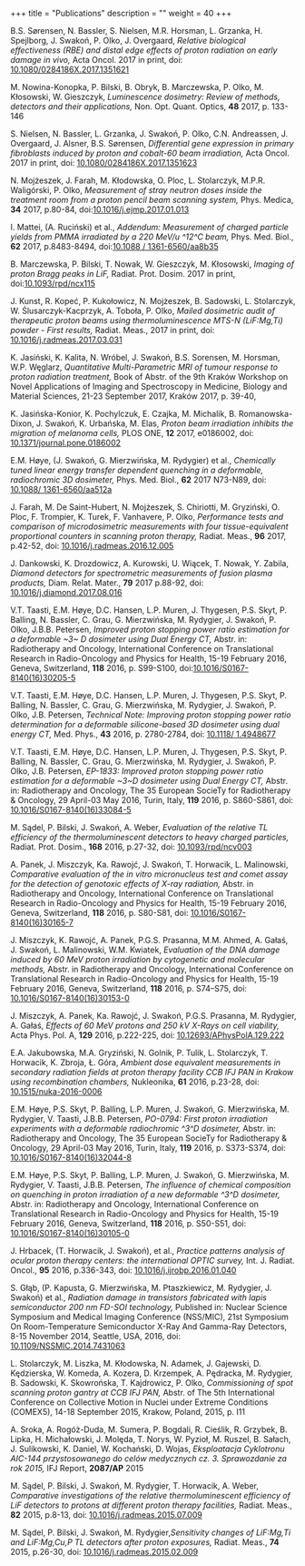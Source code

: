 +++
title = "Publications"
description = ""
weight = 40
+++

B.S. Sørensen, N. Bassler, S. Nielsen, M.R. Horsman, L. Grzanka, H. Spejlborg, J. Swakoń, P. Olko, J. Overgaard,
*Relative biological effectiveness (RBE) and distal edge effects of proton radiation on early damage in vivo,*
Acta Oncol. 2017 in print, doi: [10.1080/0284186X.2017.1351621](http://dx.doi.org/10.1080/0284186X.2017.1351621)

M. Nowina-Konopka, P. Bilski, B. Obryk, B. Marczewska, P. Olko, M. Kłosowski, W. Gieszczyk,
*Luminescence dosimetry: Review of methods, detectors and their applications,*
Non. Opt. Quant. Optics, **48** 2017, p. 133-146

S. Nielsen, N. Bassler, L. Grzanka, J. Swakoń, P. Olko, C.N. Andreassen, J. Overgaard, J. Alsner, B.S. Sørensen,
*Differential gene expression in primary fibroblasts induced by proton and cobalt-60 beam irradiation,*
Acta Oncol. 2017 in print, doi: [10.1080/0284186X.2017.1351623](http://dx.doi.org/10.1080/0284186X.2017.1351623)

N. Mojżeszek, J. Farah, M. Kłodowska, O. Ploc, L. Stolarczyk, M.P.R. Waligórski, P. Olko,
*Measurement of stray neutron doses inside the treatment room from a proton pencil beam scanning system,*
Phys. Medica, **34** 2017, p.80-84, doi:[10.1016/j.ejmp.2017.01.013](http://dx.doi.org/10.1016/j.ejmp.2017.01.013)

I. Mattei, (A. Ruciński) et al.,
*Addendum: Measurement of charged particle yields from PMMA irradiated by a 220 MeV/u ^12^C beam,*
Phys. Med. Biol., **62** 2017, p.8483-8494, doi:[10.1088 / 1361-6560/aa8b35](http://dx.doi.org/10.1088/1361-6560/aa8b35)

B. Marczewska, P. Bilski, T. Nowak, W. Gieszczyk, M. Kłosowski,
*Imaging of proton Bragg peaks in LiF,*
Radiat. Prot. Dosim. 2017 in print, doi:[10.1093/rpd/ncx115](http://dx.doi.org/10.1093/rpd/ncx115)

J. Kunst, R. Kopeć, P. Kukołowicz, N. Mojżeszek, B. Sadowski, L. Stolarczyk, W. Ślusarczyk-Kacprzyk, A. Toboła, P. Olko,
*Mailed dosimetric audit of therapeutic proton beams using thermoluminescence MTS-N (LiF:Mg,Ti) powder - First results,*
Radiat. Meas., 2017 in print, doi: [10.1016/j.radmeas.2017.03.031](http://dx.doi.org/10.1016/j.radmeas.2017.03.031)

K. Jasiński, K. Kalita, N. Wróbel, J. Swakoń, B.S. Sorensen, M. Horsman, W.P. Węglarz,
*Quantitative Multi-Parametric MRI of tumour response to proton radiation treatment,*
Book of Abstr. of the 9th Kraków Workshop on Novel Applications of Imaging and Spectroscopy in Medicine, Biology and Material Sciences, 21-23 September 2017, Kraków 2017, p. 39-40,

K. Jasińska-Konior, K. Pochylczuk, E. Czajka, M. Michalik, B. Romanowska-Dixon, J. Swakoń, K. Urbańska, M. Elas,
*Proton beam irradiation inhibits the migration of melanoma cells,*
PLOS ONE, **12** 2017, e0186002, doi: [10.1371/journal.pone.0186002](http://dx.doi.org/10.1371/journal.pone.0186002)

E.M. Høye, (J. Swakoń, G. Mierzwińska, M. Rydygier) et al.,
*Chemically tuned linear energy transfer dependent quenching in a deformable, radiochromic 3D dosimeter,*
Phys. Med. Biol., **62** 2017 N73-N89, doi: [10.1088/ 1361-6560/aa512a](http://dx.doi.org/10.1088/1361-6560/aa512a)

J. Farah, M. De Saint-Hubert, N. Mojżeszek, S. Chiriotti, M. Gryziński, O. Ploc, F. Trompier, K. Turek, F. Vanhavere, P. Olko,
*Performance tests and comparison of microdosimetric measurements with four tissue-equivalent proportional counters in scanning proton therapy,*
Radiat. Meas., **96** 2017, p.42-52, doi: [10.1016/j.radmeas.2016.12.005](http://dx.doi.org/10.1016/j.radmeas.2016.12.005)

J. Dankowski, K. Drozdowicz, A. Kurowski, U. Wiącek, T. Nowak, Y. Zabila,
*Diamond detectors for spectrometric measurements of fusion plasma products,*
Diam. Relat. Mater., **79** 2017 p.88-92, doi: [10.1016/j.diamond.2017.08.016](http://dx.doi.org/10.1016/j.diamond.2017.08.016)

V.T. Taasti, E.M. Høye, D.C. Hansen, L.P. Muren, J. Thygesen, P.S. Skyt, P. Balling, N. Bassler, C. Grau, G. Mierzwińska, M. Rydygier, J. Swakoń, P. Olko, J.B.B. Petersen, 
*Improved proton stopping power ratio estimation for a deformable ~3~ D dosimeter using Dual Energy CT,*
Abstr. in: Radiotherapy and Oncology, International Conference on Translational Research in Radio-Oncology and Physics for Health, 15-19 February 2016, Geneva, Switzerland, **118** 2016, p. S99-S100, doi:[10.1016/S0167-8140(16)30205-5](http://dx.doi.org/10.1016/S0167-8140(16)30205-5)

V.T. Taasti, E.M. Høye, D.C. Hansen, L.P. Muren, J. Thygesen, P.S. Skyt, P. Balling, N. Bassler, C. Grau, G. Mierzwińska, M. Rydygier, J. Swakoń, P. Olko, J.B. Petersen,
*Technical Note: Improving proton stopping power ratio determination for a deformable silicone-based 3D dosimeter using dual energy CT,* 
Med. Phys., **43** 2016, p. 2780-2784, doi: [10.1118/ 1.4948677](http://dx.doi.org/10.1118/1.4948677)

V.T. Taasti, E.M. Høye, D.C. Hansen, L.P. Muren, J. Thygesen, P.S. Skyt, P. Balling, N. Bassler, C. Grau, G. Mierzwińska, M. Rydygier, J. Swakoń, P. Olko, J.B. Petersen,
*EP-1833: Improved proton stopping power ratio estimation for a deformable ~3~D dosimeter using Dual Energy CT,* 
Abstr. in: Radiotherapy and Oncology, The 35 European SocieTy for Radiotherapy & Oncology, 29 April-03 May 2016, Turin, Italy, **119** 2016, p. S860-S861, doi: [10.1016/S0167-8140(16)33084-5](http://dx.doi.org/10.1016/S0167-8140(16)33084-5)

M. Sądel, P. Bilski, J. Swakoń, A. Weber,
*Evaluation of the relative TL efficiency of the thermoluminescent detectors to heavy charged particles,*
Radiat. Prot. Dosim., **168** 2016, p.27-32, doi: [10.1093/rpd/ncv003](http://dx.doi.org/10.1093/rpd/ncv003)

A. Panek, J. Miszczyk, Ka. Rawojć, J. Swakoń, T. Horwacik, L. Malinowski,
*Comparative evaluation of the in vitro micronucleus test and comet assay for the detection of genotoxic effects of X-ray radiation,*
Abstr. in Radiotherapy and Oncology, International Conference on Translational Research in Radio-Oncology and Physics for Health, 15-19 February 2016, Geneva, Switzerland, **118** 2016, p. S80-S81, doi: [10.1016/S0167-8140(16)30165-7](http://dx.doi.org/10.1016/S0167-8140(16)30165-7)

J. Miszczyk, K. Rawojć, A. Panek, P.G.S. Prasanna, M.M. Ahmed, A. Gałaś, J. Swakoń, L. Malinowski, W.M. Kwiatek,
*Evaluation of the DNA damage induced by 60 MeV proton irradiation by cytogenetic and molecular methods,*
Abstr. in Radiotherapy and Oncology, International Conference on Translational Research in Radio-Oncology and Physics for Health, 15-19 February 2016, Geneva, Switzerland, **118** 2016, p. S74–S75, doi: [10.1016/S0167-8140(16)30153-0](http://dx.doi.org/10.1016/S0167-8140(16)30153-0)

J. Miszczyk, A. Panek, Ka. Rawojć, J. Swakoń, P.G.S. Prasanna, M. Rydygier, A. Gałaś,
*Effects of 60 MeV protons and 250 kV X-Rays on cell viability,*
Acta Phys. Pol. A, **129** 2016, p.222-225, doi: [10.12693/APhysPolA.129.222](http://dx.doi.org/10.12693/APhysPolA.129.222)

E.A. Jakubowska, M.A. Gryziński, N. Golnik, P. Tulik, L. Stolarczyk, T. Horwacik, K. Zbroja, Ł. Góra,
*Ambient dose equivalent measurements in secondary radiation fields at proton therapy facility CCB IFJ PAN in Krakow using recombination chambers,*
Nukleonika, **61** 2016, p.23-28, doi: [10.1515/nuka-2016-0006](http://dx.doi.org/10.1515/nuka-2016-0006)

E.M. Høye, P.S. Skyt, P. Balling, L.P. Muren, J. Swakoń, G. Mierzwińska, M. Rydygier, V. Taasti, J.B.B. Petersen,
*PO-0794: First proton irradiation experiments with a deformable radiochromic ^3^D dosimeter,*
Abstr. in: Radiotherapy and Oncology, The 35 European SocieTy for Radiotherapy & Oncology, 29 April-03 May 2016, Turin, Italy, **119** 2016, p. S373-S374, doi: [10.1016/S0167-8140(16)32044-8](http://dx.doi.org/10.1016/S0167-8140(16)32044-8)

E.M. Høye, P.S. Skyt, P. Balling, L.P. Muren, J. Swakoń, G. Mierzwińska, M. Rydygier, V. Taasti, J.B.B. Petersen,
*The influence of chemical composition on quenching in proton irradiation of a new deformable ^3^D dosimeter,*
Abstr. in: Radiotherapy and Oncology, International Conference on Translational Research in Radio-Oncology and Physics for Health, 15-19 February 2016, Geneva, Switzerland, **118** 2016, p. S50-S51, doi: [10.1016/S0167-8140(16)30105-0](http://dx.doi.org/10.1016/S0167-8140(16)30105-0)

J. Hrbacek, (T. Horwacik, J. Swakoń), et al.,
*Practice patterns analysis of ocular proton therapy centers: the international OPTIC survey,*
Int. J. Radiat. Oncol., **95** 2016, p.336-343, doi: [10.1016/j.ijrobp.2016.01.040](http://dx.doi.org/10.1016/j.ijrobp.2016.01.040)

S. Głąb, (P. Kapusta, G. Mierzwińska, M. Ptaszkiewicz, M. Rydygier, J. Swakoń) et al.,
*Radiation damage in transistors fabricated with lapis semiconductor 200 nm FD-SOI technology,*
Published in: Nuclear Science Symposium and Medical Imaging Conference (NSS/MIC), 21st Symposium On Room-Temperature Semiconductor X-Ray And Gamma-Ray Detectors, 8-15 November 2014, Seattle, USA, 2016, doi: [10.1109/NSSMIC.2014.7431063](http://dx.doi.org/10.1109/NSSMIC.2014.7431063)

L. Stolarczyk, M. Liszka, M. Kłodowska, N. Adamek, J. Gajewski, D. Kędzierska, W. Komeda, A. Kozera, D. Krzempek, A. Pędracka, M. Rydygier, B. Sadowski, K. Skowrońska, T. Kajdrowicz, P. Olko,
*Commissioning of spot scanning proton gantry at CCB IFJ PAN,*
Abstr. of The 5th International Conference on Collective Motion in Nuclei under Extreme Conditions (COMEX5), 14-18
September  2015, Krakow, Poland, 2015, p. I11

A. Sroka, A. Rogóż-Duda, M. Sumera, P. Bogdali, R. Cieślik, R. Grzybek, B. Lipka, H. Michałowski, J. Molęda, T. Norys, W. Pyzioł, M. Ruszel, B. Sałach, J. Sulikowski, K. Daniel, W. Kochański, D. Wojas,
*Eksploatacja Cyklotronu AIC-144 przystosowanego do celów medycznych cz. 3. Sprawozdanie za rok 2015,*
IFJ Report, **2087/AP** 2015

M. Sądel, P. Bilski, J. Swakoń, M. Rydygier, T. Horwacik, A. Weber,
*Comparative investigations of the relative thermoluminescent efficiency of LiF detectors to protons at different proton therapy facilities,*
Radiat. Meas., **82** 2015, p.8-13, doi: [10.1016/j.radmeas.2015.07.009](http://dx.doi.org/10.1016/j.radmeas.2015.07.009)

M. Sądel, P. Bilski, J. Swakoń, M. Rydygier,*Sensitivity changes of LiF:Mg,Ti and LiF:Mg,Cu,P TL detectors after proton exposures,*
Radiat. Meas., **74** 2015, p.26-30, doi: [10.1016/j.radmeas.2015.02.009](http://dx.doi.org/10.1016/j.radmeas.2015.02.009)
